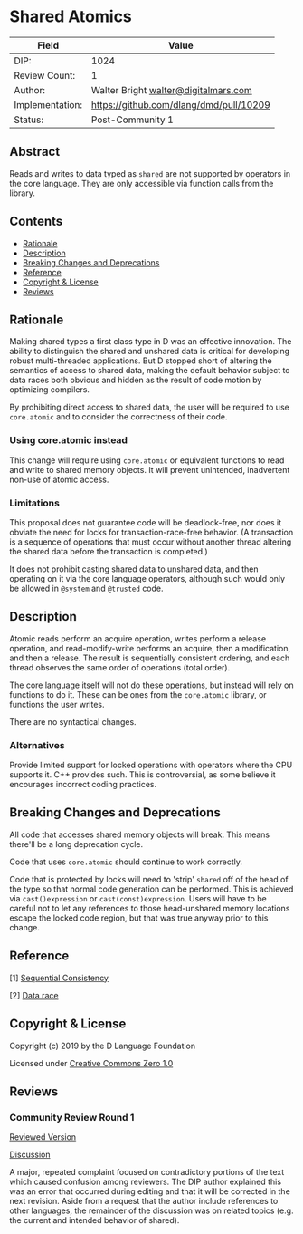# Shared Atomics

| Field           | Value                                                           |
|-----------------|-----------------------------------------------------------------|
| DIP:            | 1024                                                            |
| Review Count:   | 1                                                               |
| Author:         | Walter Bright walter@digitalmars.com                            |
| Implementation: | https://github.com/dlang/dmd/pull/10209                         |
| Status:         | Post-Community 1                                                |

## Abstract

Reads and writes to data typed as `shared` are not supported by operators
in the core language. They are only accessible via function calls from
the library.


## Contents
* [Rationale](#rationale)
* [Description](#description)
* [Breaking Changes and Deprecations](#breaking-changes-and-deprecations)
* [Reference](#reference)
* [Copyright & License](#copyright--license)
* [Reviews](#reviews)

## Rationale

Making shared types a first class type in D was an effective innovation. The ability
to distinguish the shared and unshared data is critical for developing robust multi-threaded
applications. But D stopped short of altering the semantics of access to shared data,
making the default behavior subject to data races both obvious and hidden as the result of code
motion by optimizing compilers.

By prohibiting direct access to shared data, the user will be required to use `core.atomic`
and to consider the correctness of their code.


### Using core.atomic instead

This change will require using `core.atomic` or equivalent functions to read and write
to shared memory objects. It will prevent unintended, inadvertent non-use of atomic access.


### Limitations

This proposal does not guarantee code will be deadlock-free, nor does it obviate the need
for locks for transaction-race-free behavior. (A transaction is a sequence of operations
that must occur without another thread altering the shared data before the transaction is completed.)

It does not prohibit casting shared data to unshared data, and then operating on it via
the core language operators, although such would only be allowed in `@system` and `@trusted`
code.


## Description

Atomic reads perform an acquire operation, writes perform a release operation, and read-modify-write
performs an acquire, then a modification, and then a release. The result is sequentially consistent ordering,
and each thread observes the same order of operations (total order).

The core language itself will not do these operations, but instead will rely on functions to do
it. These can be ones from the `core.atomic` library, or functions the user writes.

There are no syntactical changes.


### Alternatives

Provide limited support for locked operations with operators where the CPU supports it.
C++ provides such. This is controversial, as some believe it encourages incorrect coding
practices.


## Breaking Changes and Deprecations

All code that accesses shared memory objects will break.
This means there'll be a long deprecation cycle.

Code that uses `core.atomic` should continue to work correctly.

Code that is protected by locks will need to 'strip' `shared` off of the head
of the type so that normal code generation can be performed.
This is achieved via `cast()expression` or `cast(const)expression`.
Users will have to be careful not to let any references to those head-unshared memory
locations escape the locked code region, but that was true anyway prior to this change.


## Reference

[1] [Sequential Consistency](https://en.wikipedia.org/wiki/Sequential_consistency)

[2] [Data race](https://en.wikipedia.org/wiki/Race_condition#Software)

## Copyright & License

Copyright (c) 2019 by the D Language Foundation

Licensed under [Creative Commons Zero 1.0](https://creativecommons.org/publicdomain/zero/1.0/legalcode.txt)

## Reviews

### Community Review Round 1

[Reviewed Version](https://github.com/dlang/DIPs/blob/0b892dd99aba74b9631572ad3a53000f5975b7c2/DIPs/DIP1024.md)

[Discussion](https://forum.dlang.org/post/wcoboszbrdgxcsidwndd@forum.dlang.org)

A major, repeated complaint focused on contradictory portions of the text which caused confusion among reviewers.
The DIP author explained this was an error that occurred during editing and that it will be corrected in the next revision.
Aside from a request that the author include references to other languages, the remainder of the discussion was on
related topics (e.g. the current and intended behavior of shared).

